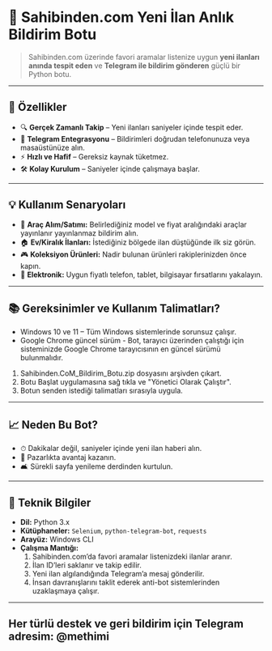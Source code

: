 # 📢 Sahibinden.com Yeni İlan Anlık Bildirim Botu
> Sahibinden.com üzerinde favori aramalar listenize uygun **yeni ilanları anında tespit eden** ve **Telegram ile bildirim gönderen** güçlü bir Python botu.

---

## 🚀 Özellikler
- 🔍 **Gerçek Zamanlı Takip** – Yeni ilanları saniyeler içinde tespit eder.    
- 📲 **Telegram Entegrasyonu** – Bildirimleri doğrudan telefonunuza veya masaüstünüze alın.  
- ⚡ **Hızlı ve Hafif** – Gereksiz kaynak tüketmez.  
- 🛠 **Kolay Kurulum** – Saniyeler içinde çalışmaya başlar.

---

## 💡 Kullanım Senaryoları
- 🚗 **Araç Alım/Satımı:** Belirlediğiniz model ve fiyat aralığındaki araçlar yayınlanır yayınlanmaz bildirim alın.  
- 🏠 **Ev/Kiralık İlanları:** İstediğiniz bölgede ilan düştüğünde ilk siz görün.  
- 🎮 **Koleksiyon Ürünleri:** Nadir bulunan ürünleri rakiplerinizden önce kapın.  
- 📱 **Elektronik:** Uygun fiyatlı telefon, tablet, bilgisayar fırsatlarını yakalayın.

---

## 📚 Gereksinimler ve Kullanım Talimatları?
- Windows 10 ve 11 – Tüm Windows sistemlerinde sorunsuz çalışır.
- Google Chrome güncel sürüm - Bot, tarayıcı üzerinden çalıştığı için sisteminizde Google Chrome tarayıcısının en güncel sürümü bulunmalıdır.

1. Sahibinden.CoM_Bildirim_Botu.zip dosyasını arşivden çıkart.
2. Botu Başlat uygulamasına sağ tıkla ve "Yönetici Olarak Çalıştır".
3. Botun senden istediği talimatları sırasıyla uygula.

---

## 📈 Neden Bu Bot?
- ⏱ Dakikalar değil, saniyeler içinde yeni ilan haberi alın.
- 🤝 Pazarlıkta avantaj kazanın.
- 🛋 Sürekli sayfa yenileme derdinden kurtulun.

---
## 🔧 Teknik Bilgiler
- **Dil:** Python 3.x  
- **Kütüphaneler:** `Selenium`, `python-telegram-bot`, `requests`
- **Arayüz:** Windows CLI
- **Çalışma Mantığı:**  
  1. Sahibinden.com’da favori aramalar listenizdeki ilanlar aranır. 
  2. İlan ID’leri saklanır ve takip edilir.  
  3. Yeni ilan algılandığında Telegram’a mesaj gönderilir.
  4. İnsan davranışlarını taklit ederek anti-bot sistemlerinden uzaklaşmaya çalışır.

---

## Her türlü destek ve geri bildirim için Telegram adresim: @methimi

